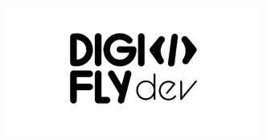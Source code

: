 <div align="center" style="width: 100%; background-color:white; display:flex; justify-content:center; align-items:center;">
   <img src="./Digifly-logo.svg" style="width: 50%; alt="Digifly">
</div>
